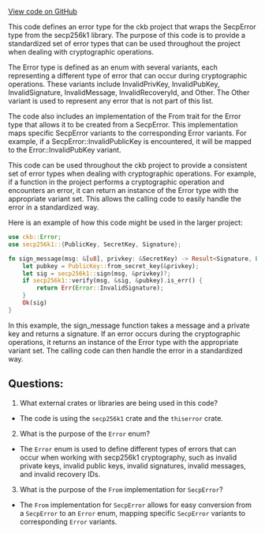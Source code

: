 [View code on GitHub](https://github.com/nervosnetwork/ckb/blob/develop/util/crypto/src/secp/error.rs)

This code defines an error type for the ckb project that wraps the SecpError type from the secp256k1 library. The purpose of this code is to provide a standardized set of error types that can be used throughout the project when dealing with cryptographic operations.

The Error type is defined as an enum with several variants, each representing a different type of error that can occur during cryptographic operations. These variants include InvalidPrivKey, InvalidPubKey, InvalidSignature, InvalidMessage, InvalidRecoveryId, and Other. The Other variant is used to represent any error that is not part of this list.

The code also includes an implementation of the From trait for the Error type that allows it to be created from a SecpError. This implementation maps specific SecpError variants to the corresponding Error variants. For example, if a SecpError::InvalidPublicKey is encountered, it will be mapped to the Error::InvalidPubKey variant.

This code can be used throughout the ckb project to provide a consistent set of error types when dealing with cryptographic operations. For example, if a function in the project performs a cryptographic operation and encounters an error, it can return an instance of the Error type with the appropriate variant set. This allows the calling code to easily handle the error in a standardized way.

Here is an example of how this code might be used in the larger project:

```rust
use ckb::Error;
use secp256k1::{PublicKey, SecretKey, Signature};

fn sign_message(msg: &[u8], privkey: &SecretKey) -> Result<Signature, Error> {
    let pubkey = PublicKey::from_secret_key(&privkey);
    let sig = secp256k1::sign(msg, &privkey)?;
    if secp256k1::verify(msg, &sig, &pubkey).is_err() {
        return Err(Error::InvalidSignature);
    }
    Ok(sig)
}
```

In this example, the sign_message function takes a message and a private key and returns a signature. If an error occurs during the cryptographic operations, it returns an instance of the Error type with the appropriate variant set. The calling code can then handle the error in a standardized way.
## Questions:
 1. What external crates or libraries are being used in this code?
- The code is using the `secp256k1` crate and the `thiserror` crate.

2. What is the purpose of the `Error` enum?
- The `Error` enum is used to define different types of errors that can occur when working with secp256k1 cryptography, such as invalid private keys, invalid public keys, invalid signatures, invalid messages, and invalid recovery IDs.

3. What is the purpose of the `From` implementation for `SecpError`?
- The `From` implementation for `SecpError` allows for easy conversion from a `SecpError` to an `Error` enum, mapping specific `SecpError` variants to corresponding `Error` variants.
